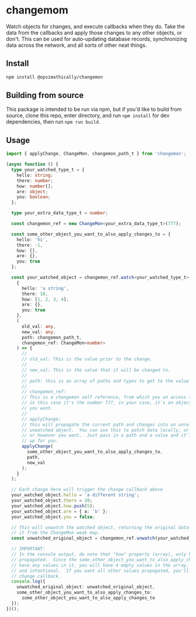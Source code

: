 # changemom

Watch objects for changes, and execute callbacks when they do. Take the data from the callbacks and apply those changes to any other objects, or don't. This can be used for auto-updating database records, synchronizing data across the network, and all sorts of other neat things.

## Install

```bash
npm install @opsimathically/changemon
```

## Building from source

This package is intended to be run via npm, but if you'd like to build from source,
clone this repo, enter directory, and run `npm install` for dev dependencies, then run
`npm run build`.

## Usage

```typescript
import { applyChange, ChangeMon, changemon_path_t } from 'changemon';

(async function () {
  type your_watched_type_t = {
    hello: string;
    there: number;
    how: number[];
    are: object;
    you: boolean;
  };

  type your_extra_data_type_t = number;

  const changemon_ref = new ChangeMon<your_extra_data_type_t>(777);

  const some_other_object_you_want_to_also_apply_changes_to = {
    hello: 'hi',
    there: -1,
    how: [],
    are: {},
    you: true
  };

  const your_watched_object = changemon_ref.watch<your_watched_type_t>(
    {
      hello: 'a string',
      there: 10,
      how: [1, 2, 3, 4],
      are: {},
      you: true
    },
    (
      old_val: any,
      new_val: any,
      path: changemon_path_t,
      changemon_ref: ChangeMon<number>
    ) => {
      //
      // old_val: This is the value prior to the change.
      //
      // new_val: This is the value that it will be changed to.
      //
      // path: this is an array of paths and types to get to the value being changed.
      //
      // changemon_ref:
      // This is a changemon self reference, from which you an access the extra passthrough data.
      // in this case it's the number 777, in your case, it's an object, or database handles or whatever
      // you want.
      //
      // applyChange:
      // this will propagate the current path and changes into an unrelated and
      // unwatched object.  You can use this to patch data locally, or between hosts,
      // or however you want.  Just pass in a path and a value and it'll patch things
      // up for you.
      applyChange(
        some_other_object_you_want_to_also_apply_changes_to,
        path,
        new_val
      );
    }
  );

  // Each change here will trigger the change callback above
  your_watched_object.hello = 'a different string';
  your_watched_object.there = 20;
  your_watched_object.how.push(5);
  your_watched_object.are = { a: 'b' };
  your_watched_object.you = false;

  // This will unwatch the watched object, returning the original data and removing
  // it from the ChangeMon weak map.
  const unwatched_original_object = changemon_ref.unwatch(your_watched_object);

  // IMPORTANT:
  // In the console output, do note that "how" property (array), only has values which were changed,
  // propagated.  Since the some_other_object_you_want_to_also_apply_changes_to object doesn't initially
  // have any values in it, you will have 4 empty values in the array, and the number 5.  This is by design,
  // and intentional.  If you want all other values propagated, you'll have to do that in the
  // change callback.
  console.log({
    unwatched_original_object: unwatched_original_object,
    some_other_object_you_want_to_also_apply_changes_to:
      some_other_object_you_want_to_also_apply_changes_to
  });
})();
```
